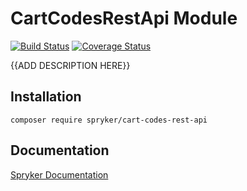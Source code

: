 # CartCodesRestApi Module
[![Build Status](https://travis-ci.org/spryker/cart-codes-rest-api.svg)](https://travis-ci.org/spryker/cart-codes-rest-api)
[![Coverage Status](https://coveralls.io/repos/github/spryker/cart-codes-rest-api/badge.svg)](https://coveralls.io/github/spryker/cart-codes-rest-api)

{{ADD DESCRIPTION HERE}}

## Installation

```
composer require spryker/cart-codes-rest-api
```

## Documentation

[Spryker Documentation](https://academy.spryker.com/developing_with_spryker/module_guide/modules.html)
